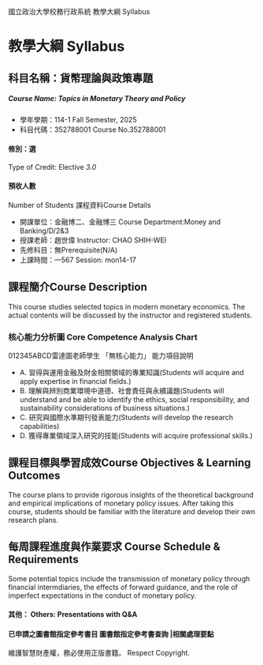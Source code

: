 國立政治大學校務行政系統 教學大綱 Syllabus
# 教學大綱 Syllabus
##  科目名稱：貨幣理論與政策專題
#####  Course Name: Topics in Monetary Theory and Policy
  * 學年學期：114-1 Fall Semester, 2025 
  * 科目代碼：352788001 Course No.352788001
#### 修別：選
Type of Credit: Elective 
_3.0_
#### 預收人數
Number of Students
課程資料Course Details
  * 開課單位：金融博二、金融博三 Course Department:Money and Banking/D/2&3 
  * 授課老師：趙世偉 Instructor: CHAO SHIH-WEI 
  * 先修科目：無Prerequisite(N/A)
  * 上課時間：一567 Session: mon14-17
##  課程簡介Course Description
This course studies selected topics in modern monetary economics. The actual contents will be discussed by the instructor and registered students.
###  核心能力分析圖 Core Competence Analysis Chart
012345ABCD雷達圖老師學生
「無核心能力」 
能力項目說明
  * A. 習得與運用金融及財金相關領域的專業知識(Students will acquire and apply expertise in financial fields.)
  * B. 理解與辨別商業環境中道德、社會責任與永續議題(Students will understand and be able to identify the ethics, social responsibility, and sustainability considerations of business situations.)
  * C. 研究與國際水準期刊發表能力(Students will develop the research capabilities)
  * D. 獲得專業領域深入研究的技能(Students will acquire professional skills.)
##  課程目標與學習成效Course Objectives & Learning Outcomes 
The course plans to provide rigorous insights of the theoretical background and empirical implications of monetary policy issues. After taking this course, students should be familiar with the literature and develop their own research plans.
##  每周課程進度與作業要求 Course Schedule & Requirements
Some potential topics include the transmission of monetary policy through financial intermdiaries, the effects of forward guidance, and the role of imperfect expectations in the conduct of monetary policy.
####  其他： Others: Presentations with Q&A 
####  已申請之圖書館指定參考書目  圖書館指定參考書查詢 |相關處理要點
維護智慧財產權，務必使用正版書籍。 Respect Copyright.
